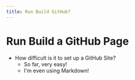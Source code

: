 ```yaml
---
title: Run Build GitHub?
---
```


# Run Build a GitHub Page

* How difficult is it to set up a GitHub Site?
    * So far, very easy!
    * I'm even using Markdown!
